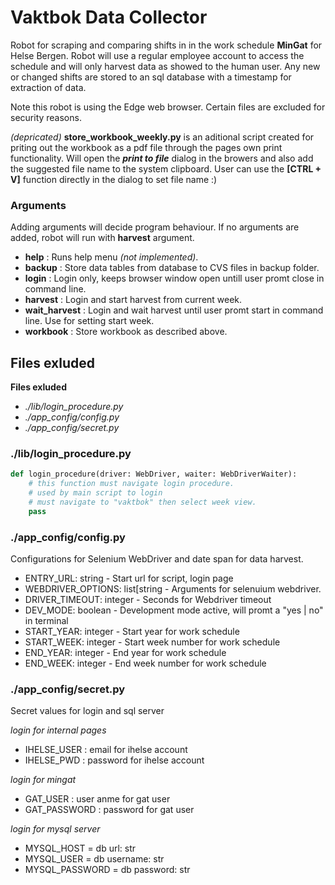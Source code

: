 # Vaktbok Data Collector

Robot for scraping and comparing shifts in in the work schedule **MinGat** for Helse Bergen. 
Robot will use a regular employee account to access the schedule and will only harvest data as showed to the human user. 
Any new or changed shifts are stored to an sql database with a timestamp for extraction of data.

Note this robot is using the Edge web browser. Certain files are excluded for security reasons.

_(depricated)_ **store_workbook_weekly.py** is an aditional script created for priting out the workbook as a pdf file through the pages own print functionality.
Will open the **_print to file_** dialog in the browers and also add the suggested file name to the system clipboard.
User can use the **[CTRL + V]** function directly in the dialog to set file name :)

### Arguments
Adding arguments will decide program behaviour. If no arguments are added, robot will run with **harvest** argument.

- **help** : Runs help menu _(not implemented)_.
- **backup** : Store data tables from database to CVS files in backup folder.
- **login** : Login only, keeps browser window open untill user promt close in command line.
- **harvest** : Login and start harvest from current week.
- **wait_harvest** : Login and wait harvest until user promt start in command line. Use for setting start week.
- **workbook** : Store workbook as described above.

## Files exluded

**Files exluded**
- *./lib/login_procedure.py*
- *./app_config/config.py*
- *./app_config/secret.py*

### ./lib/login_procedure.py

```Python
def login_procedure(driver: WebDriver, waiter: WebDriverWaiter):
    # this function must navigate login procedure.
    # used by main script to login
    # must navigate to "vaktbok" then select week view.
    pass
```

### ./app_config/config.py

Configurations for Selenium WebDriver and date span for data harvest.

- ENTRY_URL: string - Start url for script, login page
- WEBDRIVER_OPTIONS: list[string - Arguments for selenuium webdriver.
- DRIVER_TIMEOUT: integer - Seconds for Webdriver timeout
- DEV_MODE: boolean - Development mode active, will promt a "yes | no" in terminal
- START_YEAR: integer - Start year for work schedule
- START_WEEK: integer - Start week number for work schedule
- END_YEAR: integer - End year for work schedule
- END_WEEK: integer - End week number for work schedule


### ./app_config/secret.py

Secret values for login and sql server

_login for internal pages_
- IHELSE_USER : email for ihelse account
- IHELSE_PWD : password for ihelse account


_login for mingat_
- GAT_USER : user anme for gat user
- GAT_PASSWORD : password for gat user


_login for mysql server_
- MYSQL_HOST = db url: str
- MYSQL_USER = db username: str
- MYSQL_PASSWORD = db password: str